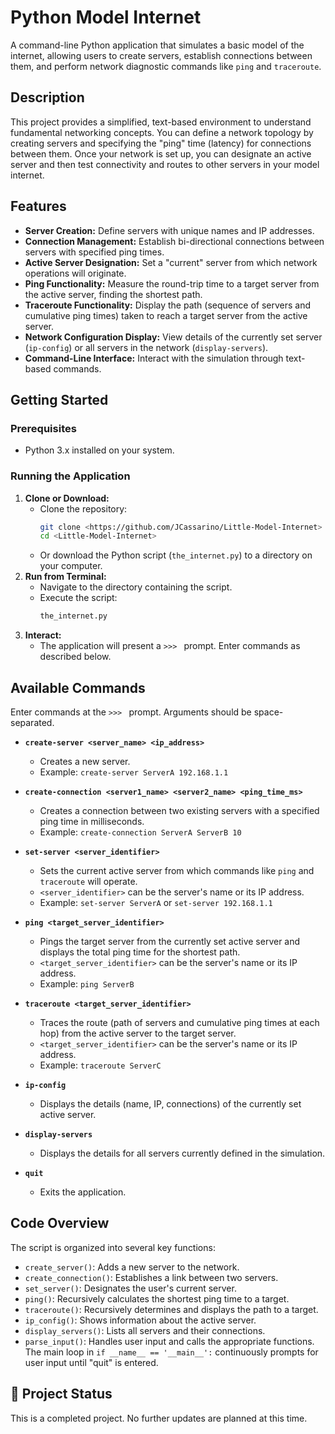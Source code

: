 # Python Model Internet

A command-line Python application that simulates a basic model of the internet, allowing users to create servers, establish connections between them, and perform network diagnostic commands like `ping` and `traceroute`.

## Description

This project provides a simplified, text-based environment to understand fundamental networking concepts. You can define a network topology by creating servers and specifying the "ping" time (latency) for connections between them. Once your network is set up, you can designate an active server and then test connectivity and routes to other servers in your model internet.

## Features

* **Server Creation:** Define servers with unique names and IP addresses.
* **Connection Management:** Establish bi-directional connections between servers with specified ping times.
* **Active Server Designation:** Set a "current" server from which network operations will originate.
* **Ping Functionality:** Measure the round-trip time to a target server from the active server, finding the shortest path.
* **Traceroute Functionality:** Display the path (sequence of servers and cumulative ping times) taken to reach a target server from the active server.
* **Network Configuration Display:** View details of the currently set server (`ip-config`) or all servers in the network (`display-servers`).
* **Command-Line Interface:** Interact with the simulation through text-based commands.

## Getting Started

### Prerequisites

* Python 3.x installed on your system.

### Running the Application

1.  **Clone or Download:**
    * Clone the repository:
        ```bash
        git clone <https://github.com/JCassarino/Little-Model-Internet>
        cd <Little-Model-Internet>
        ```
    * Or download the Python script (`the_internet.py`) to a directory on your computer.
2.  **Run from Terminal:**
    * Navigate to the directory containing the script.
    * Execute the script:
        ```bash
        the_internet.py
        ```
3.  **Interact:**
    * The application will present a `>>> ` prompt. Enter commands as described below.

## Available Commands

Enter commands at the `>>> ` prompt. Arguments should be space-separated.

* **`create-server <server_name> <ip_address>`**
    * Creates a new server.
    * Example: `create-server ServerA 192.168.1.1`

* **`create-connection <server1_name> <server2_name> <ping_time_ms>`**
    * Creates a connection between two existing servers with a specified ping time in milliseconds.
    * Example: `create-connection ServerA ServerB 10`

* **`set-server <server_identifier>`**
    * Sets the current active server from which commands like `ping` and `traceroute` will operate.
    * `<server_identifier>` can be the server's name or its IP address.
    * Example: `set-server ServerA` or `set-server 192.168.1.1`

* **`ping <target_server_identifier>`**
    * Pings the target server from the currently set active server and displays the total ping time for the shortest path.
    * `<target_server_identifier>` can be the server's name or its IP address.
    * Example: `ping ServerB`

* **`traceroute <target_server_identifier>`**
    * Traces the route (path of servers and cumulative ping times at each hop) from the active server to the target server.
    * `<target_server_identifier>` can be the server's name or its IP address.
    * Example: `traceroute ServerC`

* **`ip-config`**
    * Displays the details (name, IP, connections) of the currently set active server.

* **`display-servers`**
    * Displays the details for all servers currently defined in the simulation.

* **`quit`**
    * Exits the application.

## Code Overview

The script is organized into several key functions:

* `create_server()`: Adds a new server to the network.
* `create_connection()`: Establishes a link between two servers.
* `set_server()`: Designates the user's current server.
* `ping()`: Recursively calculates the shortest ping time to a target.
* `traceroute()`: Recursively determines and displays the path to a target.
* `ip_config()`: Shows information about the active server.
* `display_servers()`: Lists all servers and their connections.
* `parse_input()`: Handles user input and calls the appropriate functions.
The main loop in `if __name__ == '__main__':` continuously prompts for user input until "quit" is entered.

## 📝 Project Status

This is a completed project. No further updates are planned at this time.
